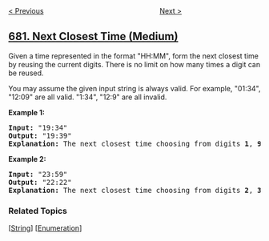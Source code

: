 <!--|This file generated by command(leetcode description); DO NOT EDIT.    |-->
<!--+----------------------------------------------------------------------+-->
<!--|@author    openset <openset.wang@gmail.com>                           |-->
<!--|@link      https://github.com/openset                                 |-->
<!--|@home      https://github.com/openset/leetcode                        |-->
<!--+----------------------------------------------------------------------+-->

[< Previous](../valid-palindrome-ii "Valid Palindrome II")
　　　　　　　　　　　　　　　　
[Next >](../baseball-game "Baseball Game")

## [681. Next Closest Time (Medium)](https://leetcode.com/problems/next-closest-time "最近时刻")

<p>Given a time represented in the format "HH:MM", form the next closest time by reusing the current digits. There is no limit on how many times a digit can be reused.</p>

<p>You may assume the given input string is always valid. For example, "01:34", "12:09" are all valid. "1:34", "12:9" are all invalid.</p>

<p><b>Example 1:</b>
<pre>
<b>Input:</b> "19:34"
<b>Output:</b> "19:39"
<b>Explanation:</b> The next closest time choosing from digits <b>1</b>, <b>9</b>, <b>3</b>, <b>4</b>, is <b>19:39</b>, which occurs 5 minutes later.  It is not <b>19:33</b>, because this occurs 23 hours and 59 minutes later.
</pre>
</p>

<p><b>Example 2:</b>
<pre>
<b>Input:</b> "23:59"
<b>Output:</b> "22:22"
<b>Explanation:</b> The next closest time choosing from digits <b>2</b>, <b>3</b>, <b>5</b>, <b>9</b>, is <b>22:22</b>. It may be assumed that the returned time is next day's time since it is smaller than the input time numerically.
</pre>
</p>

### Related Topics
  [[String](../../tag/string/README.md)]
  [[Enumeration](../../tag/enumeration/README.md)]
